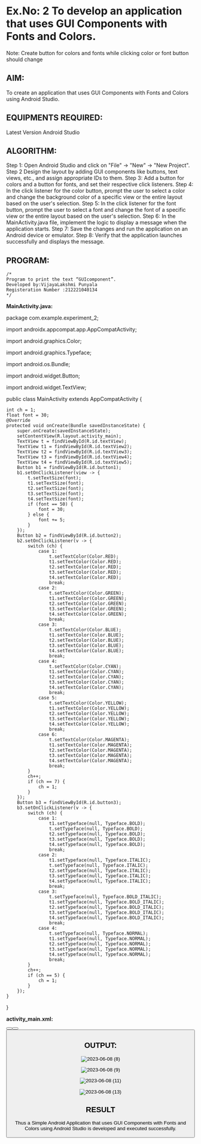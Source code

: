 # Ex.No: 2 To develop an application that uses GUI Components with Fonts and Colors. 
Note: Create button for colors and fonts while clicking color or font button should change 


## AIM:

To create an application that uses GUI Components with Fonts and Colors using Android Studio.

## EQUIPMENTS REQUIRED:

Latest Version Android Studio

## ALGORITHM:

Step 1: Open Android Studio and click on "File" -> "New" -> "New Project".
Step 2 Design the layout by adding GUI components like buttons, text views, etc., and assign
appropriate IDs to them.
Step 3: Add a button for colors and a button for fonts, and set their respective click listeners.
Step 4: In the click listener for the color button, prompt the user to select a color and change
the background color of a specific view or the entire layout based on the user's selection.
Step 5: In the click listener for the font button, prompt the user to select a font and change the
font of a specific view or the entire layout based on the user's selection.
Step 6: In the MainActivity.java file, implement the logic to display a message when the
application starts.
Step 7: Save the changes and run the application on an Android device or emulator.
Step 8: Verify that the application launches successfully and displays the message.



## PROGRAM:
```
/*
Program to print the text “GUIcomponent”.
Developed by:VijayaLakshmi Punyala
Registeration Number :212221040134
*/
```
**MainActivity.java:**

package com.example.experiment_2;

import androidx.appcompat.app.AppCompatActivity;

import android.graphics.Color;

import android.graphics.Typeface;

import android.os.Bundle;

import android.widget.Button;

import android.widget.TextView;

public class MainActivity extends AppCompatActivity 
{

    int ch = 1;
    float font = 30;
    @Override
    protected void onCreate(Bundle savedInstanceState) {
        super.onCreate(savedInstanceState);
        setContentView(R.layout.activity_main);
        TextView t = findViewById(R.id.textView);
        TextView t1 = findViewById(R.id.textView2);
        TextView t2 = findViewById(R.id.textView3);
        TextView t3 = findViewById(R.id.textView4);
        TextView t4 = findViewById(R.id.textView5);
        Button b1 = findViewById(R.id.button1);
        b1.setOnClickListener(view -> {
            t.setTextSize(font);
            t1.setTextSize(font);
            t2.setTextSize(font);
            t3.setTextSize(font);
            t4.setTextSize(font);
            if (font == 50) {
                font = 30;
            } else {
                font += 5;
            }
        });
        Button b2 = findViewById(R.id.button2);
        b2.setOnClickListener(v -> {
            switch (ch) {
                case 1:
                    t.setTextColor(Color.RED);
                    t1.setTextColor(Color.RED);
                    t2.setTextColor(Color.RED);
                    t3.setTextColor(Color.RED);
                    t4.setTextColor(Color.RED);
                    break;
                case 2:
                    t.setTextColor(Color.GREEN);
                    t1.setTextColor(Color.GREEN);
                    t2.setTextColor(Color.GREEN);
                    t3.setTextColor(Color.GREEN);
                    t4.setTextColor(Color.GREEN);
                    break;
                case 3:
                    t.setTextColor(Color.BLUE);
                    t1.setTextColor(Color.BLUE);
                    t2.setTextColor(Color.BLUE);
                    t3.setTextColor(Color.BLUE);
                    t4.setTextColor(Color.BLUE);
                    break;
                case 4:
                    t.setTextColor(Color.CYAN);
                    t1.setTextColor(Color.CYAN);
                    t2.setTextColor(Color.CYAN);
                    t3.setTextColor(Color.CYAN);
                    t4.setTextColor(Color.CYAN);
                    break;
                case 5:
                    t.setTextColor(Color.YELLOW);
                    t1.setTextColor(Color.YELLOW);
                    t2.setTextColor(Color.YELLOW);
                    t3.setTextColor(Color.YELLOW);
                    t4.setTextColor(Color.YELLOW);
                    break;
                case 6:
                    t.setTextColor(Color.MAGENTA);
                    t1.setTextColor(Color.MAGENTA);
                    t2.setTextColor(Color.MAGENTA);
                    t3.setTextColor(Color.MAGENTA);
                    t4.setTextColor(Color.MAGENTA);
                    break;
            }
            ch++;
            if (ch == 7) {
                ch = 1;
            }
        });
        Button b3 = findViewById(R.id.button3);
        b3.setOnClickListener(v -> {
            switch (ch) {
                case 1:
                    t1.setTypeface(null, Typeface.BOLD);
                    t.setTypeface(null, Typeface.BOLD);
                    t2.setTypeface(null, Typeface.BOLD);
                    t3.setTypeface(null, Typeface.BOLD);
                    t4.setTypeface(null, Typeface.BOLD);
                    break;
                case 2:
                    t1.setTypeface(null, Typeface.ITALIC);
                    t.setTypeface(null, Typeface.ITALIC);
                    t2.setTypeface(null, Typeface.ITALIC);
                    t3.setTypeface(null, Typeface.ITALIC);
                    t4.setTypeface(null, Typeface.ITALIC);
                    break;
                case 3:
                    t.setTypeface(null, Typeface.BOLD_ITALIC);
                    t1.setTypeface(null, Typeface.BOLD_ITALIC);
                    t2.setTypeface(null, Typeface.BOLD_ITALIC);
                    t3.setTypeface(null, Typeface.BOLD_ITALIC);
                    t4.setTypeface(null, Typeface.BOLD_ITALIC);
                    break;
                case 4:
                    t.setTypeface(null, Typeface.NORMAL);
                    t1.setTypeface(null, Typeface.NORMAL);
                    t2.setTypeface(null, Typeface.NORMAL);
                    t3.setTypeface(null, Typeface.NORMAL);
                    t4.setTypeface(null, Typeface.NORMAL);
                    break;
            }
            ch++;
            if (ch == 5) {
                ch = 1;
            }
        });
    }
}

**activity_main.xml:**
<?xml version="1.0" encoding="utf-8"?>
<LinearLayout xmlns:android="http://schemas.android.com/apk/res/android"
    xmlns:tools="http://schemas.android.com/tools"
    android:layout_width="match_parent"
    android:layout_height="match_parent"
    android:orientation="vertical"
    tools:context=".MainActivity">
    <TextView
        android:id="@+id/textView"
        android:layout_width="match_parent"
        android:layout_height="wrap_content"
        android:layout_margin="30dp"
        android:gravity="center"
        android:text="Student Details"
        android:textSize="25sp"
        android:textStyle="bold"
        tools:ignore="HardcodedText" />
    <TextView
        android:id="@+id/textView2"
        android:layout_width="match_parent"
        android:layout_height="wrap_content"
        android:layout_margin="30dp"
        android:gravity="left"
        android:text="Name:Vijaya Lakshmi"
        android:textSize="25sp"
        android:textStyle="bold"
        tools:ignore="HardcodedText,RtlHardcoded" />
    <TextView
        android:id="@+id/textView3"
        android:layout_width="match_parent"
        android:layout_height="wrap_content"
        android:layout_margin="30dp"
        android:gravity="left"
        android:text="Reg_NO:212221040134"
        android:textSize="25sp"
        android:textStyle="bold"
        tools:ignore="HardcodedText,RtlHardcoded" />
    <TextView
        android:id="@+id/textView4"
        android:layout_width="match_parent"
        android:layout_height="wrap_content"
        android:layout_margin="30dp"
        android:gravity="left"
        android:text="Department:CSE"
        android:textSize="25sp"
        android:textStyle="bold"
        tools:ignore="HardcodedText,RtlHardcoded" />
    <TextView
        android:id="@+id/textView5"
        android:layout_width="match_parent"
        android:layout_height="wrap_content"
        android:layout_margin="30dp"
        android:gravity="left"
        android:text="Year:2nd Year"
        android:textSize="25sp"
        android:textStyle="bold"
        tools:ignore="HardcodedText,RtlHardcoded" />
    <LinearLayout
        android:layout_width="match_parent"
        android:layout_height="match_parent"
        android:orientation="horizontal">
        <Button
            android:id="@+id/button1"
            android:layout_width="108dp"
            android:layout_height="wrap_content"
            android:layout_margin="18dp"
            android:text="size"
            android:textSize="14sp"
            tools:ignore="ButtonStyle,HardcodedText" />
        <Button
            android:id="@+id/button2"
            android:layout_width="wrap_content"
            android:layout_height="wrap_content"
            android:layout_margin="18dp"
            android:text="color"
            android:textSize="14sp"
            tools:ignore="ButtonStyle,HardcodedText" />
        <Button
            android:id="@+id/button3"
            android:layout_width="wrap_content"
            android:layout_height="wrap_content"
            android:layout_margin="18dp"
            android:text="Style"
            android:textSize="15sp"
            tools:ignore="ButtonStyle,HardcodedText" />
    </LinearLayout>
</LinearLayout>

## OUTPUT:


![2023-06-08 (8)](https://github.com/Vijayalakshmi230/Mobile-Application-Development/assets/127175503/8dfedf57-fd34-4298-8f10-6dbe56c281c9)

![2023-06-08 (9)](https://github.com/Vijayalakshmi230/Mobile-Application-Development/assets/127175503/b115b846-43ae-40a1-bc29-48389f6ab16e)

![2023-06-08 (11)](https://github.com/Vijayalakshmi230/Mobile-Application-Development/assets/127175503/cdd949a2-9ded-4d47-8d80-cda5fbc05529)

![2023-06-08 (13)](https://github.com/Vijayalakshmi230/Mobile-Application-Development/assets/127175503/7487ecce-7045-407f-a796-e332a98a2ec2)




## RESULT
Thus a Simple Android Application that uses GUI Components with Fonts and Colors using Android Studio is developed and executed successfully.


